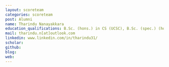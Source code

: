 ```yaml
---
layout: scoreteam
categories: scoreteam 
post: Alumni
name: Tharindu Nanayakkara
education_qualifications: B.Sc. (hons.) in CS (UCSC), B.Sc. (spec.) (hons.) in IT (SLIIT) (Consultant - Cloud Solutions)
mail: tharindu.n[at]outlook.com
linkedin: www.linkedin.com/in/tharindu31/
scholar: 
github:  
blog:
web:
---
```

